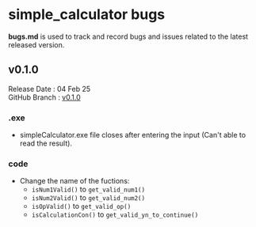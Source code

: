 # simple_calculator bugs

**bugs.md** is used to track and record bugs and issues related to the latest released version.


## v0.1.0

Release Date : 04 Feb 25 <br/>
GitHub Branch : [v0.1.0](https://github.com/pranavdharkar/simple_calculator/tree/v0.1.0)

### .exe
+ simpleCalculator.exe file closes after entering the input (Can't able to read the result).

### code 
+ Change the name of the fuctions:
    + `isNum1Valid()`       to  `get_valid_num1()`
    + `isNum2Valid()`       to  `get_valid_num2()`
    + `isOpValid()`         to  `get_valid_op()`
    + `isCalculationCon()`  to  `get_valid_yn_to_continue()`